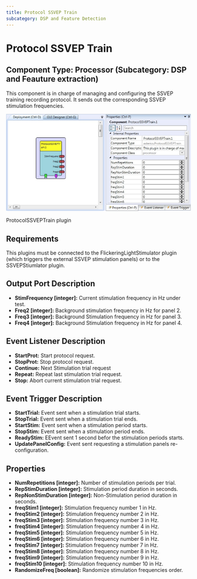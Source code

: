 ```yaml
---
title: Protocol SSVEP Train
subcategory: DSP and Feature Detection
---
```


# Protocol SSVEP Train

## Component Type: Processor (Subcategory: DSP and Feauture extraction)

This component is in charge of managing and configuring the SSVEP training recording protocol. It sends out the corresponding SSVEP stimulation frequencies.

![Screenshot: ProtocolSSVEPTrain plugin](./img/protocolssveptrain.jpg "Screenshot: ProtocolSSVEPTrain plugin")

ProtocolSSVEPTrain plugin

## Requirements

This plugins must be connected to the FlickeringLightStimulator plugin (which triggers the external SSVEP stimulation panels) or to the SSVEPStiumlator plugin.

## Output Port Description

- **StimFrequency \[integer\]:** Current stimulation frequency in Hz under test.
- **Freq2 \[integer\]:** Background stimulation frequency in Hz for panel 2.
- **Freq3 \[integer\]:** Background Stimulation frequency in Hz for panel 3.
- **Freq4 \[integer\]:** Background Stimulation frequency in Hz for panel 4.

## Event Listener Description

- **StartProt:** Start protocol request.
- **StopProt:** Stop protocol request.
- **Continue:** Next Stimulation trial request
- **Repeat:** Repeat last stimulation trial request.
- **Stop:** Abort current stimulation trial request.

## Event Trigger Description

- **StartTrial:** Event sent when a stimulation trial starts.
- **StopTrial:** Event sent when a stimulation trial ends.
- **StartStim:** Event sent when a stimulation period starts.
- **StopStim:** Event sent when a stimulation period ends.
- **ReadyStim:** EEvent sent 1 second befor the stimulation periods starts.
- **UpdatePanelConfig:** Event sent requesting a stimulation panels re-configuration.

## Properties

- **NumRepetitions \[integer\]:** Number of stimulation periods per trial.
- **RepStimDuration \[integer\]:** Stimulation period duration in seconds.
- **RepNonStimDuration \[integer\]:** Non-Stimulation period duration in seconds.
- **freqStim1 \[integer\]:** Stimulation frequency number 1 in Hz.
- **freqStim2 \[integer\]:** Stimulation frequency number 2 in Hz.
- **freqStim3 \[integer\]:** Stimulation frequency number 3 in Hz.
- **freqStim4 \[integer\]:** Stimulation frequency number 4 in Hz.
- **freqStim5 \[integer\]:** Stimulation frequency number 5 in Hz.
- **freqStim6 \[integer\]:** Stimulation frequency number 6 in Hz.
- **freqStim7 \[integer\]:** Stimulation frequency number 7 in Hz.
- **freqStim8 \[integer\]:** Stimulation frequency number 8 in Hz.
- **freqStim9 \[integer\]:** Stimulation frequency number 9 in Hz.
- **freqStim10 \[integer\]:** Stimulation frequency number 10 in Hz.
- **RandomizeFreq \[boolean\]:** Randomize stimulation frequencies order.
